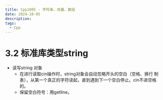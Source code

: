 ```yaml
---
title: Cpp1005 - 字符串、向量、数组
date: 2024-10-05
description:
tags:
  - Cpp
---
```

# 3.2 标准库类型string
- 读写string 对象
	- 在进行读取cin操作时，string对象会自动忽略开头的空白（空格、换行 制表），从第一个真正的字符读起，直到遇到下一个空白停止。cin不进空格的。
	- 保留空白符号：用getline。
